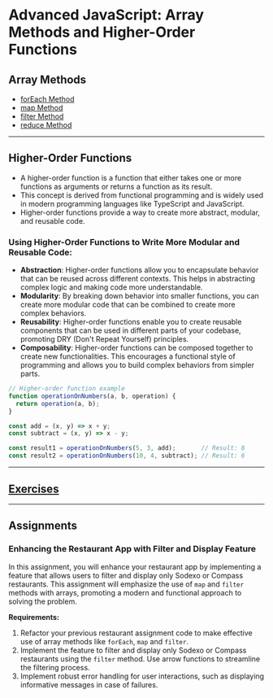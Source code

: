 # Advanced JavaScript: Array Methods and Higher-Order Functions

## Array Methods

- [forEach Method](ForEach.md)
- [map Method](Map.md)
- [filter Method](Filter.md)
- [reduce Method](reduce.md)

---

## Higher-Order Functions

- A higher-order function is a function that either takes one or more functions as arguments or returns a function as its result.
- This concept is derived from functional programming and is widely used in modern programming languages like TypeScript and JavaScript.
- Higher-order functions provide a way to create more abstract, modular, and reusable code.

### Using Higher-Order Functions to Write More Modular and Reusable Code:

- **Abstraction**: Higher-order functions allow you to encapsulate behavior that can be reused across different contexts. This helps in abstracting complex logic and making code more understandable.
-  **Modularity**: By breaking down behavior into smaller functions, you can create more modular code that can be combined to create more complex behaviors.
-  **Reusability**: Higher-order functions enable you to create reusable components that can be used in different parts of your codebase, promoting DRY (Don't Repeat Yourself) principles.
-  **Composability**: Higher-order functions can be composed together to create new functionalities. This encourages a functional style of programming and allows you to build complex behaviors from simpler parts.

```JavaScript
// Higher-order function example
function operationOnNumbers(a, b, operation) {
  return operation(a, b);
}

const add = (x, y) => x + y;
const subtract = (x, y) => x - y;

const result1 = operationOnNumbers(5, 3, add);       // Result: 8
const result2 = operationOnNumbers(10, 4, subtract); // Result: 6
```

---

## [Exercises](AJS-exercises.md)

---

## Assignments

### Enhancing the Restaurant App with Filter and Display Feature

In this assignment, you will enhance your restaurant app by implementing a feature that allows users to filter and
display only Sodexo or Compass restaurants. This assignment will emphasize the use of `map` and `filter` methods
with arrays, promoting a modern and functional approach to solving the problem.

**Requirements:**

1. Refactor your previous restaurant assignment code to make effective use of array methods like `forEach`, `map`
   and `filter`.
2. Implement the feature to filter and display only Sodexo or Compass restaurants using the `filter` method. Use arrow
   functions to streamline the filtering process.
3. Implement robust error handling for user interactions, such as displaying informative messages in case of failures.
